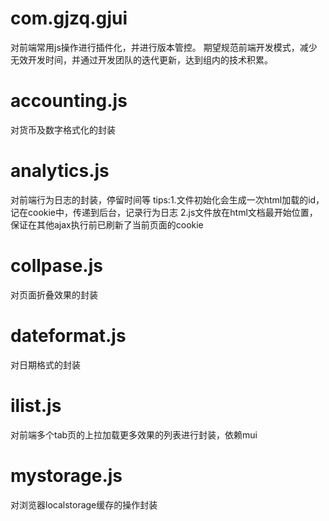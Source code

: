 ﻿com.gjzq.gjui
===

对前端常用js操作进行插件化，并进行版本管控。
期望规范前端开发模式，减少无效开发时间，并通过开发团队的迭代更新，达到组内的技术积累。

accounting.js
===
对货币及数字格式化的封装

analytics.js
===
对前端行为日志的封装，停留时间等
tips:1.文件初始化会生成一次html加载的id，记在cookie中，传递到后台，记录行为日志
     2.js文件放在html文档最开始位置，保证在其他ajax执行前已刷新了当前页面的cookie

collpase.js
===
对页面折叠效果的封装

dateformat.js
===
对日期格式的封装

ilist.js
===
对前端多个tab页的上拉加载更多效果的列表进行封装，依赖mui

mystorage.js
===
对浏览器localstorage缓存的操作封装


